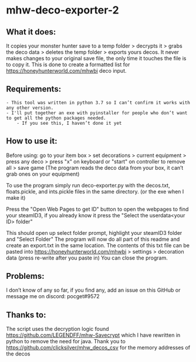 # mhw-deco-exporter-2

## What it does:
  It copies your monster hunter save to a temp folder > decrypts it > grabs the deco data > deletes the temp folder > exports yours decos.
  It never makes changes to your original save file, the only time it touches the file is to copy it.
  This is done to create a formatted list for https://honeyhunterworld.com/mhwbi deco input.

## Requirements:

    - This tool was written in python 3.7 so I can’t confirm it works with any other version.
    - I'll put together an exe with pyinstaller for people who don’t want to get all the python packages needed.
        - If you see this, I haven’t done it yet

## How to use it:
  Before using: go to your item box > set decorations > current equipment > press any deco > press "x" on keyboard or "start" on controller to remove all > save game (The program reads the deco data from your box, it can’t grab ones on your equipment)
  
  To use the program simply run deco-exporter.py with the decos.txt, floats.pickle, and ints.pickle files in the same directory. (or the exe when I make it)
  
  Press the "Open Web Pages to get ID" button to open the webpages to find your steamID3, if you already know it press the "Select the userdata\<your ID> folder"

  This should open up select folder prompt, highlight your steamID3 folder and "Select Folder"
  The program will now do all <What it does:> part of this readme and create an export.txt in the same location.
  The contents of this txt file can be pasted into https://honeyhunterworld.com/mhwbi > settings > decoration data (press re-write after you paste in)
  You can close the program.

## Problems:
  I don’t know of any so far, if you find any, add an issue on this GitHub or message me on discord: pocget#9572
  
## Thanks to:
  The script uses the decryption logic found https://github.com/LEGENDFF/mhw-Savecrypt which I have rewritten in python to remove the need for java.
  Thank you to https://github.com/clicksilver/mhw_decos_csv for the memory addresses of the decos
